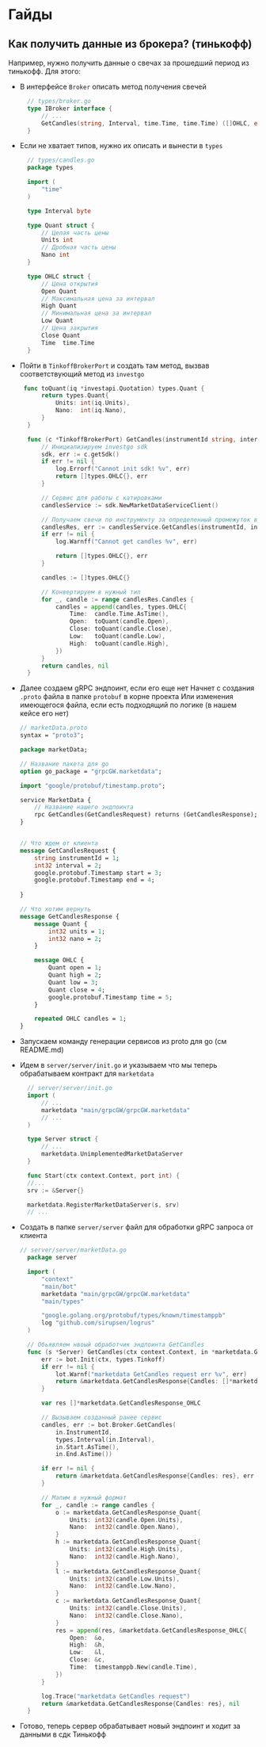 # Гайды

## Как получить данные из брокера? (тинькофф)
Например, нужно получить данные о свечах за прошедший период из тинькофф. Для этого:

- В интерфейсе `Broker` описать метод получения свечей
  ```go
    // types/broker.go
    type IBroker interface {
        // ...
        GetCandles(string, Interval, time.Time, time.Time) ([]OHLC, error)
    }
  ```

- Если не хватает типов, нужно их описать и вынести в `types`
  ```go
    // types/candles.go
    package types

    import (
        "time"
    )

    type Interval byte

    type Quant struct {
        // Целая часть цены
        Units int
        // Дробная часть цены
        Nano int
    }

    type OHLC struct {
        // Цена открытия
        Open Quant
        // Максимальная цена за интервал
        High Quant
        // Минимальная цена за интервал
        Low Quant
        // Цена закрытия
        Close Quant
        Time  time.Time
    }
  ```

- Пойти в `TinkoffBrokerPort` и создать там метод, вызвав соответствующий метод из `investgo`
  ```go
   func toQuant(iq *investapi.Quotation) types.Quant {
        return types.Quant{
            Units: int(iq.Units),
            Nano:  int(iq.Nano),
        }
    }

    func (c *TinkoffBrokerPort) GetCandles(instrumentId string, interval types.Interval, start time.Time, end time.Time) ([]types.OHLC, error) {
        // Инициализируем investgo sdk
        sdk, err := c.getSdk()
        if err != nil {
            log.Errorf("Cannot init sdk! %v", err)
            return []types.OHLC{}, err
        }

        // Сервис для работы с катировками
        candlesService := sdk.NewMarketDataServiceClient()

        // Получаем свечи по инструменту за определенный промежуток времени и интервал (переодичность)
        candlesRes, err := candlesService.GetCandles(instrumentId, investapi.CandleInterval(interval), start, end)
        if err != nil {
			log.Warnff("Cannot get candles %v", err)

            return []types.OHLC{}, err
        }

        candles := []types.OHLC{}

        // Конвертируем в нужный тип
        for _, candle := range candlesRes.Candles {
            candles = append(candles, types.OHLC{
                Time:  candle.Time.AsTime(),
                Open:  toQuant(candle.Open),
                Close: toQuant(candle.Close),
                Low:   toQuant(candle.Low),
                High:  toQuant(candle.High),
            })
        }
        return candles, nil
    }
  ```

  

- Далее создаем gRPC эндпоинт, если его еще нет
  Начнет с создания `.proto` файла в папке `protobuf` в корне проекта
  Или изменения имеющегося файла, если есть подходящий по логике (в нашем кейсе его нет)
    ```proto
    // marketData.proto
    syntax = "proto3";

    package marketData;

    // Название пакета для go
    option go_package = "grpcGW.marketdata";

    import "google/protobuf/timestamp.proto";

    service MarketData {
        // Название нашего эндпоинта
        rpc GetCandles(GetCandlesRequest) returns (GetCandlesResponse);
    }


    // Что ждем от клиента
    message GetCandlesRequest {
        string instrumentId = 1;
        int32 interval = 2;
        google.protobuf.Timestamp start = 3; 
        google.protobuf.Timestamp end = 4; 
        
    }

    // Что хотим вернуть
    message GetCandlesResponse {
        message Quant { 
            int32 units = 1;
            int32 nano = 2;
        }

        message OHLC {
            Quant open = 1;
            Quant high = 2;
            Quant low = 3;
            Quant close = 4;
            google.protobuf.Timestamp time = 5;
        }

        repeated OHLC candles = 1;
    }
    ```

- Запускаем команду генерации сервисов из proto для go (см README.md)
- Идем в `server/server/init.go` и указываем что мы теперь обрабатываем контракт для `marketdata`
  ```go
    // server/server/init.go
    import (
        // ...
	    marketdata "main/grpcGW/grpcGW.marketdata"
        // ...
    )

    type Server struct {
        // ...
        marketdata.UnimplementedMarketDataServer
    }

    func Start(ctx context.Context, port int) {
    //...
    srv := &Server{}

	marketdata.RegisterMarketDataServer(s, srv)
    // ...
  ```
- Создать в папке `server/server` файл для обработки gRPC запроса от клиента
  ```go
  // server/server/marketData.go
    package server

    import (
        "context"
        "main/bot"
        marketdata "main/grpcGW/grpcGW.marketdata"
        "main/types"

        "google.golang.org/protobuf/types/known/timestamppb"
	    log "github.com/sirupsen/logrus"
    )

    // Обьявляем нвоый обработчик эндпоинта GetCandles
    func (s *Server) GetCandles(ctx context.Context, in *marketdata.GetCandlesRequest) (*marketdata.GetCandlesResponse, error) {
        err := bot.Init(ctx, types.Tinkoff)
        if err != nil {
            lot.Warnf("marketdata GetCandles request err %v", err)
            return &marketdata.GetCandlesResponse{Candles: []*marketdata.GetCandlesResponse_OHLC{}}, err
        }

        var res []*marketdata.GetCandlesResponse_OHLC

        // Вызываем созданный ранее сервис
        candles, err := bot.Broker.GetCandles(
            in.InstrumentId,
            types.Interval(in.Interval),
            in.Start.AsTime(),
            in.End.AsTime())

        if err != nil {
            return &marketdata.GetCandlesResponse{Candles: res}, err
        }

        // Мапим в нужный формат
        for _, candle := range candles {
            o := marketdata.GetCandlesResponse_Quant{
                Units: int32(candle.Open.Units),
                Nano:  int32(candle.Open.Nano),
            }
            h := marketdata.GetCandlesResponse_Quant{
                Units: int32(candle.High.Units),
                Nano:  int32(candle.High.Nano),
            }
            l := marketdata.GetCandlesResponse_Quant{
                Units: int32(candle.Low.Units),
                Nano:  int32(candle.Low.Nano),
            }
            c := marketdata.GetCandlesResponse_Quant{
                Units: int32(candle.Close.Units),
                Nano:  int32(candle.Close.Nano),
            }
            res = append(res, &marketdata.GetCandlesResponse_OHLC{
                Open:  &o,
                High:  &h,
                Low:   &l,
                Close: &c,
                Time:  timestamppb.New(candle.Time),
            })
        }

        log.Trace("marketdata GetCandles request")
        return &marketdata.GetCandlesResponse{Candles: res}, nil
    }

  ```

- Готово, теперь сервер обрабатывает новый эндпоинт и ходит за данными в сдк Тинькофф

